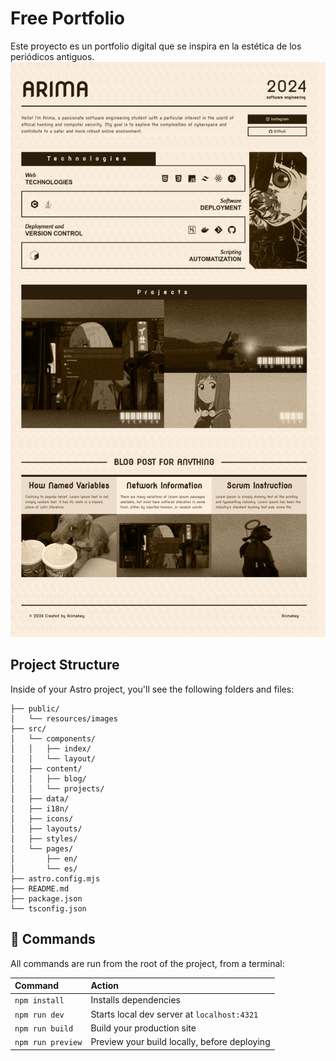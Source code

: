 # Free Portfolio
Este proyecto es un portfolio digital que se inspira en la estética de los periódicos antiguos. 
![portfolio](https://raw.githubusercontent.com/ArimaKey/portfolio/main/public/full_page.jpg)


## Project Structure

Inside of your Astro project, you'll see the following folders and files:

```text
├── public/
│   └── resources/images
├── src/
│   └── components/
│   │   ├── index/
│   │   └── layout/
│   ├── content/
│   │   ├── blog/
│   │   └── projects/
│   ├── data/
│   ├── i18n/
│   ├── icons/
│   ├── layouts/
│   ├── styles/
│   └── pages/
│       ├── en/
│       └── es/
├── astro.config.mjs
├── README.md
├── package.json
└── tsconfig.json
```


## 🧞 Commands

All commands are run from the root of the project, from a terminal:

| Command                   | Action                                           |
| :------------------------ | :----------------------------------------------- |
| `npm install`             | Installs dependencies                            |
| `npm run dev`             | Starts local dev server at `localhost:4321`      |
| `npm run build`           | Build your production site                       |
| `npm run preview`         | Preview your build locally, before deploying     |
